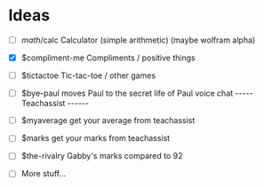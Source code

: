 # Ideas

* [ ] $math/$calc Calculator (simple arithmetic) (maybe wolfram alpha)
* [x] $compliment-me Compliments / positive things
* [ ] $tictactoe Tic-tac-toe / other games
* [ ] $bye-paul moves Paul to the secret life of Paul voice chat
----- Teachassist ------
* [ ] $myaverage get your average from teachassist
* [ ] $marks get your marks from teachassist
* [ ] $the-rivalry Gabby's marks compared to 92

* [ ] More stuff...
